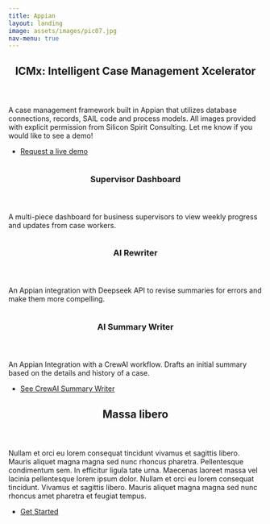 ```yaml
---
title: Appian
layout: landing
image: assets/images/pic07.jpg
nav-menu: true
---
```


<!-- Main -->
<div id="main">

<!-- One -->
<section id="one">
	<div class="inner">
		<header class="major">
			<h2>ICMx: Intelligent Case Management Xcelerator</h2>
		</header>
		<p>A case management framework built in Appian that utilizes database connections, records, SAIL code and process models. All images provided with explicit permission from Silicon Spirit Consulting. Let me know if you would like to see a demo!</p>
		<ul class="actions">
			<li><a href="mailto:nicholas.v.dutta@gmail.com?subject=ICMx%20Demo%20Request" class="button">Request a live demo</a></li>
		</ul>
	</div>
</section>

<!-- Two -->
<section id="two" class="spotlights">
	<section>
		<a href="generic.html" class="image">
			<img src="{% link assets/images/pic08.jpg %}" alt="" data-position="center center" />
		</a>
		<div class="content">
			<div class="inner">
				<header class="major">
					<h3>Supervisor Dashboard</h3>
				</header>
				<p>A multi-piece dashboard for business supervisors to view weekly progress and updates from case workers.</p>
			</div>
		</div>
	</section>
	<section>
		<a href="generic.html" class="image">
			<img src="{% link assets/images/pic09.jpg %}" alt="" data-position="top center" />
		</a>
		<div class="content">
			<div class="inner">
				<header class="major">
					<h3>AI Rewriter</h3>
				</header>
				<p>An Appian integration with Deepseek API to revise summaries for errors and make them more compelling.</p>
			</div>
		</div>
	</section>
	<section>
		<a href="generic.html" class="image">
			<img src="{% link assets/images/pic10.jpg %}" alt="" data-position="25% 25%" />
		</a>
		<div class="content">
			<div class="inner">
				<header class="major">
					<h3>AI Summary Writer</h3>
				</header>
				<p>An Appian Integration with a CrewAI workflow. Drafts an initial summary based on the details and history of a case.</p>
				<ul class="actions">
					<li><a href="python.html" class="button">See CrewAI Summary Writer</a></li>
				</ul>
			</div>
		</div>
	</section>
</section>

<!-- Three -->
<section id="three">
	<div class="inner">
		<header class="major">
			<h2>Massa libero</h2>
		</header>
		<p>Nullam et orci eu lorem consequat tincidunt vivamus et sagittis libero. Mauris aliquet magna magna sed nunc rhoncus pharetra. Pellentesque condimentum sem. In efficitur ligula tate urna. Maecenas laoreet massa vel lacinia pellentesque lorem ipsum dolor. Nullam et orci eu lorem consequat tincidunt. Vivamus et sagittis libero. Mauris aliquet magna magna sed nunc rhoncus amet pharetra et feugiat tempus.</p>
		<ul class="actions">
			<li><a href="generic.html" class="button next">Get Started</a></li>
		</ul>
	</div>
</section>

</div>
